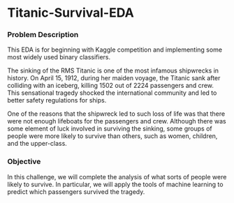 # Titanic-Survival-EDA

### Problem Description
This EDA is for beginning with Kaggle competition and implementing some most widely used binary classifiers.

The sinking of the RMS Titanic is one of the most infamous shipwrecks in history.  On April 15, 1912, during her maiden 
voyage, the Titanic sank after colliding with an iceberg, killing 1502 out of 2224 passengers and crew. This sensational 
tragedy shocked the international community and led to better safety regulations for ships.

One of the reasons that the shipwreck led to such loss of life was that there were not enough lifeboats for the passengers 
and crew. Although there was some element of luck involved in surviving the sinking, some groups of people were more likely 
to survive than others, such as women, children, and the upper-class.


### Objective
In this challenge, we will complete the analysis of what sorts of people were likely to survive. 
In particular, we will apply the tools of machine learning to predict which passengers survived the tragedy.
